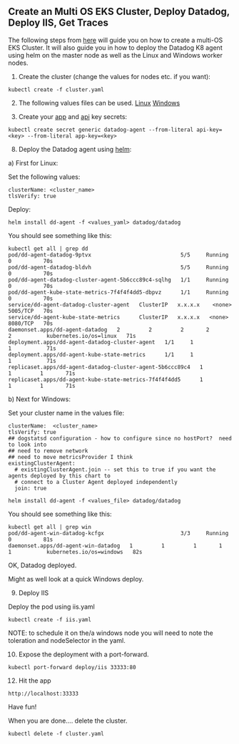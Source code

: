 Create an Multi OS EKS Cluster, Deploy Datadog, Deploy IIS, Get Traces
--

The following steps from [here](https://eksctl.io/usage/windows-worker-nodes/) will guide you on how to create a multi-OS 
EKS Cluster.  It will also guide you in how to deploy the Datadog K8 agent using helm on the master node as well as the 
Linux and Windows worker nodes.  
    
1) Create the cluster (change the values for nodes etc. if you want):  
  
```kubectl create -f cluster.yaml```  

2) The following values files can be used. 
[Linux](https://github.com/jgibbons-cp/datadog/blob/main/kubernetes/aks_with_windows/values_win.yaml) 
[Windows](https://github.com/jgibbons-cp/datadog/blob/main/kubernetes/aks_with_windows/values.yaml)  
   
3)  Create your [app](https://app.datadoghq.com/organization-settings/application-keys) and 
[api](https://app.datadoghq.com/organization-settings/api-keys) key secrets:  
  
```  
kubectl create secret generic datadog-agent --from-literal api-key=<key> --from-literal app-key=<key>  
```  
  
8)  Deploy the Datadog agent using
[helm](https://docs.datadoghq.com/agent/kubernetes/?tab=helm):  

a) First for Linux:  

Set the following values:  
```  
clusterName: <cluster_name>  
tlsVerify: true
```  

Deploy:  

```
helm install dd-agent -f <values_yaml> datadog/datadog  
```
You should see something like this:  

```
kubectl get all | grep dd
pod/dd-agent-datadog-9ptvx                            5/5     Running   0          70s
pod/dd-agent-datadog-bldvh                            5/5     Running   0          70s
pod/dd-agent-datadog-cluster-agent-5b6ccc89c4-sqlhg   1/1     Running   0          70s
pod/dd-agent-kube-state-metrics-7f4f4f4dd5-dbpvz      1/1     Running   0          70s
service/dd-agent-datadog-cluster-agent   ClusterIP   x.x.x.x    <none>        5005/TCP   70s
service/dd-agent-kube-state-metrics      ClusterIP   x.x.x.x   <none>        8080/TCP   70s
daemonset.apps/dd-agent-datadog   2         2         2       2            2           kubernetes.io/os=linux   71s
deployment.apps/dd-agent-datadog-cluster-agent   1/1     1            1           71s
deployment.apps/dd-agent-kube-state-metrics      1/1     1            1           71s
replicaset.apps/dd-agent-datadog-cluster-agent-5b6ccc89c4   1         1         1       71s
replicaset.apps/dd-agent-kube-state-metrics-7f4f4f4dd5      1         1         1       71s
```  

b) Next for Windows:  

Set your cluster name in the values file:  
```  
clusterName:  <cluster_name>  
tlsVerify: true  
## dogstatsd configuration - how to configure since no hostPort?  need to look into
## need to remove network
## need to move metricsProvider I think
existingClusterAgent:  
  # existingClusterAgent.join -- set this to true if you want the agents deployed by this chart to  
  # connect to a Cluster Agent deployed independently  
  join: true  
```  

```  
helm install dd-agent -f <values_file> datadog/datadog  
```

You should see something like this:  

```
kubectl get all | grep win  
pod/dd-agent-win-datadog-kcfgx                        3/3     Running   0          81s  
daemonset.apps/dd-agent-win-datadog   1         1         1       1            1           kubernetes.io/os=windows   82s  
```  
  
OK, Datadog deployed.  
  
Might as well look at a quick Windows deploy.  
  
9) Deploy IIS  
  
Deploy the pod using iis.yaml  
  
```  
kubectl create -f iis.yaml  
```  
  
NOTE: to schedule it on the/a windows node you will need to note the toleration
and nodeSelector in the yaml.  
  
10) Expose the deployment with a port-forward.  
  
```  
kubectl port-forward deploy/iis 33333:80  
```  
  
12) Hit the app  
  
```  
http://localhost:33333  
```  
  
Have fun!  
  
When you are done.... delete the cluster.  
  
```  
kubectl delete -f cluster.yaml  
```  
